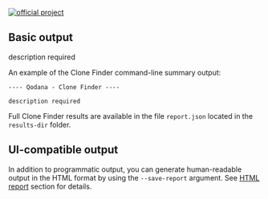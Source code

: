 [//]: # (title: Clone Finder Output Formats)

[![official project](https://jb.gg/badges/official-flat-square.svg)](https://confluence.jetbrains.com/display/ALL/JetBrains+on+GitHub)

## Basic output

description required

An example of the Clone Finder command-line summary output:
```
---- Qodana - Clone Finder ----

description required

```
Full Clone Finder results are available in the file `report.json` located in the `results-dir` folder.

## UI-compatible output

In addition to programmatic output, you can generate human-readable output in the HTML format by using the `--save-report` argument.
See [HTML report](html-report.md) section for details.
